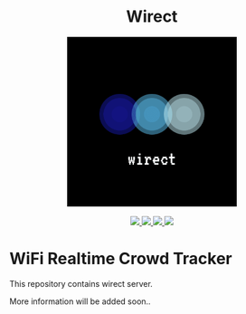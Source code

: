 <h1 align="center">Wirect</h1>

<p align="center">
  <img height="300px" src="logo.png">
</p>

<p align="center">
  <a href="https://travis-ci.org/cyucelen/wirect">
    <img src="https://travis-ci.org/cyucelen/wirect.svg?branch=master" />
  </a>
  <a href="https://codecov.io/gh/cyucelen/wirect">
    <img src="https://codecov.io/gh/cyucelen/wirect/branch/master/graph/badge.svg" />
  </a>
  <a href="https://codecov.io/gh/cyucelen/wirect">
    <img src="https://goreportcard.com/badge/github.com/cyucelen/wirect" />
  </a>
  <img src="https://img.shields.io/github/license/cyucelen/wirect.svg">
</p>

# WiFi Realtime Crowd Tracker

This repository contains wirect server.

More information will be added soon..

